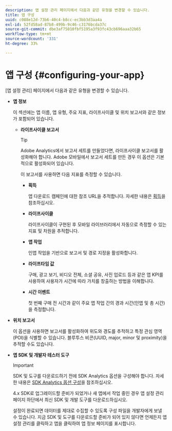 ```yaml
---
description: 앱 설정 관리 페이지에서 다음과 같은 유형을 변경할 수 있습니다.
title: 앱 구성
uuid: c088e12d-73b6-40c4-b8cc-ec3bb3d3aa4a
exl-id: 52fd58ad-87b8-499b-9c46-c3176bcda37c
source-git-commit: dbe3af75010fbf5195a3f93fc43cb696aaa32b65
workflow-type: tm+mt
source-wordcount: '331'
ht-degree: 33%

---
```


# 앱 구성 {#configuring-your-app}

[앱 설정 관리] 페이지에서 다음과 같은 유형을 변경할 수 있습니다.

* **앱 정보**

   이 섹션에는 앱 이름, 앱 유형, 주요 지표, 라이프사이클 및 위치 보고서와 같은 정보가 포함되어 있습니다.

   * **라이프사이클 보고서**

      >[!TIP]
      >
      >Adobe Analytics에서 보고서 세트를 만들었다면, 라이프사이클 보고서를 활성화해야 합니다. Adobe 모바일에서 보고서 세트를 만든 경우 이 옵션은 기본적으로 활성화되어 있습니다.

      이 보고서를 사용하면 다음 지표를 측정할 수 있습니다.

      * **획득**

         앱 다운로드 캠페인에 대한 참조 URL을 추적합니다. 자세한 내용은 [획득](/help/using/acquisition-main/acquisition-main.md)을 참조하십시오.

      * **라이프사이클**

         라이프사이클이 구현된 후 모바일 라이브러리에서 자동으로 측정할 수 있는 지표 및 차원을 추적합니다.

      * **앱 작업**

         인앱 작업을 기반으로 보고서 및 경로 지정을 활성화합니다.

      * **라이프타임 값**

         구매, 광고 보기, 비디오 전체, 소셜 공유, 사진 업로드 등과 같은 앱 KPI를 사용하여 사용자가 시간에 따라 가치를 창출하는 방법을 이해합니다.

      * **시간 이벤트**

         첫 번째 구매 전 시간과 같이 주요 앱 작업 간의 경과 시간(인앱 및 총 시간)을 측정합니다.

* **위치 보고서**

   이 옵션을 사용하면 보고서를 활성화하여 위도와 경도를 추적하고 특정 관심 영역(POI)을 식별할 수 있습니다. 블루투스 비콘(UUID, major, minor 및 proximity)을 추적할 수도 있습니다.

* **앱 SDK 및 개발자 테스터 도구**

   >[!IMPORTANT]
   >
   >SDK 및 도구를 다운로드하기 전에 SDK Analytics 옵션을 구성해야 합니다. 자세한 내용은 [SDK Analytics 옵션 구성](/help/using/c-manage-app-settings/c-mob-confg-app/t-config-analytics/t-config-analytics.md)을 참조하십시오.

   4.x SDK로 업그레이드할 준비가 되었거나 새 앱에서 작업 중인 경우 앱 설정 관리 페이지 하단에서 최신 SDK 및 개발 도구를 다운로드하십시오.

   설정이 완료되면 데이터를 제대로 수집할 수 있도록 구성 파일을 개발자에게 보낼 수 있습니다. 지금 SDK 및 도구를 다운로드할 준비가 되어 있지 않다면 언제든지 앱 설정 관리를 클릭하고 앱을 클릭하여 앱 정보 페이지를 표시합니다.
